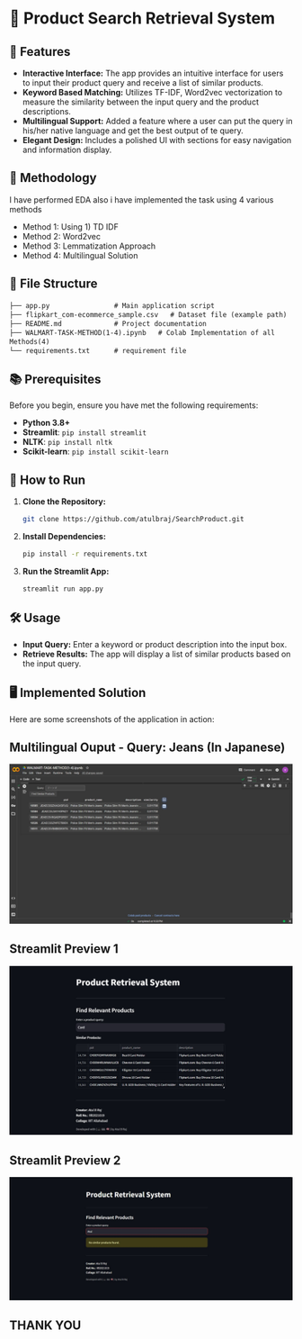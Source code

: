 # 🛒 Product Search Retrieval System

## 🎯 Features

- **Interactive Interface:** The app provides an intuitive interface for users to input their product query and receive a list of similar products.
- **Keyword Based Matching:** Utilizes TF-IDF, Word2vec vectorization to measure the similarity between the input query and the product descriptions.
- **Multilingual Support:** Added a feature where a user can put the query in his/her native language and get the best output of te query.
- **Elegant Design:** Includes a polished UI with sections for easy navigation and information display.

## 🧠 Methodology

I have performed EDA also i have implemented the task using 4 various methods
   - Method 1: Using 1) TD IDF 
   - Method 2: Word2vec 
   - Method 3: Lemmatization Approach 
   - Method 4: Multilingual Solution

## 📂 File Structure

```
├── app.py                # Main application script
├── flipkart_com-ecommerce_sample.csv   # Dataset file (example path)
├── README.md             # Project documentation
├── WALMART-TASK-METHOD(1-4).ipynb   # Colab Implementation of all Methods(4)
└── requirements.txt      # requirement file

```

## 📚 Prerequisites

Before you begin, ensure you have met the following requirements:

- **Python 3.8+**
- **Streamlit**: `pip install streamlit`
- **NLTK**: `pip install nltk`
- **Scikit-learn**: `pip install scikit-learn`

## 🚀 How to Run

1. **Clone the Repository:**
   ```bash
   git clone https://github.com/atulbraj/SearchProduct.git
   ```

2. **Install Dependencies:**
   ```bash
   pip install -r requirements.txt
   ```

3. **Run the Streamlit App:**
   ```bash
   streamlit run app.py
   ```
## 🛠️ Usage

- **Input Query:** Enter a keyword or product description into the input box.
- **Retrieve Results:** The app will display a list of similar products based on the input query.


## 🖥️ Implemented Solution

Here are some screenshots of the application in action:
## Multilingual Ouput - Query: Jeans  (In Japanese)
![Screenshot1](Implentation-screenshot.jfif)

## Streamlit Preview 1 
![Screenshot1](screenshot1.jpg)
## Streamlit Preview 2
![Screenshot2](screenshot2.jpg)


## THANK YOU


